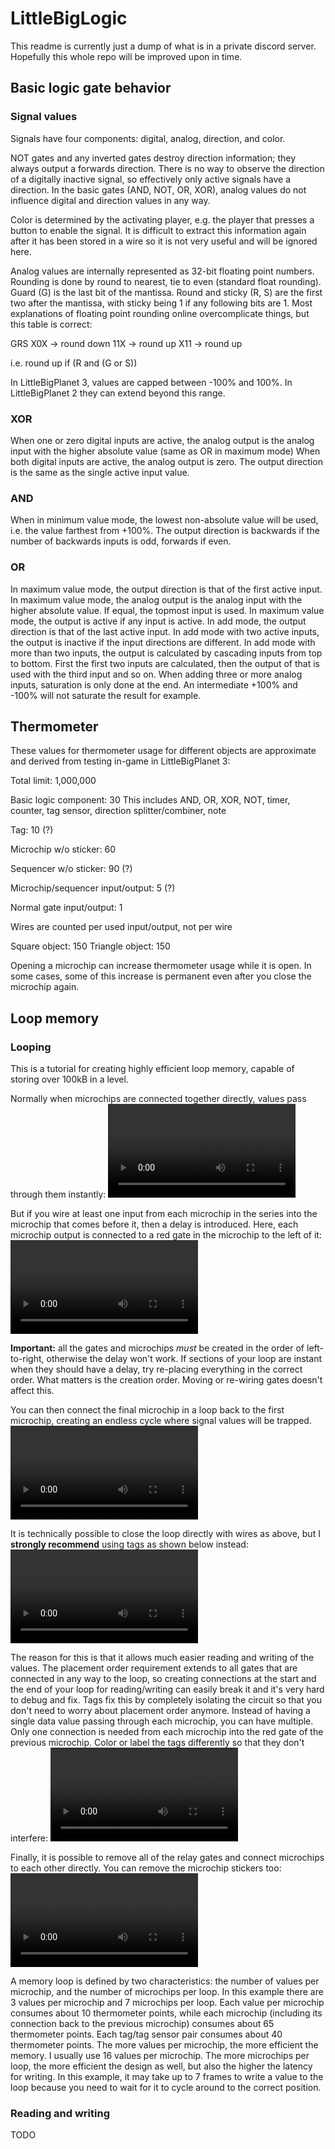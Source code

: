 # LittleBigLogic

This readme is currently just a dump of what is in a private discord server. Hopefully this whole repo will be improved upon in time.

## Basic logic gate behavior

### Signal values

Signals have four components: digital, analog, direction, and color.

NOT gates and any inverted gates destroy direction information; they always output a forwards direction.
There is no way to observe the direction of a digitally inactive signal, so effectively only active signals have a direction.
In the basic gates (AND, NOT, OR, XOR), analog values do not influence digital and direction values in any way.

Color is determined by the activating player, e.g. the player that presses a button to enable the signal. It is difficult to extract this information again after it has been stored in a wire so it is not very useful and will be ignored here.

Analog values are internally represented as 32-bit floating point numbers.
Rounding is done by round to nearest, tie to even (standard float rounding).
Guard (G) is the last bit of the mantissa. Round and sticky (R, S) are the first two after the mantissa, with sticky being 1 if any following bits are 1.
Most explanations of floating point rounding online overcomplicate things, but this table is correct:

GRS
X0X -> round down
11X -> round up
X11 -> round up

i.e. round up if (R and (G or S))

In LittleBigPlanet 3, values are capped between -100% and 100%. In LittleBigPlanet 2 they can extend beyond this range.

### XOR

When one or zero digital inputs are active, the analog output is the analog input with the higher absolute value (same as OR in maximum mode)
When both digital inputs are active, the analog output is zero.
The output direction is the same as the single active input value.

### AND

When in minimum value mode, the lowest non-absolute value will be used, i.e. the value farthest from +100%.
The output direction is backwards if the number of backwards inputs is odd, forwards if even.

### OR

In maximum value mode, the output direction is that of the first active input.
In maximum value mode, the analog output is the analog input with the higher absolute value. If equal, the topmost input is used.
In maximum value mode, the output is active if any input is active.
In add mode, the output direction is that of the last active input.
In add mode with two active inputs, the output is inactive if the input directions are different.
In add mode with more than two inputs, the output is calculated by cascading inputs from top to bottom. First the first two inputs are calculated, then the output of that is used with the third input and so on.
When adding three or more analog inputs, saturation is only done at the end. An intermediate +100% and -100% will not saturate the result for example.

## Thermometer

These values for thermometer usage for different objects are approximate and derived from testing in-game in LittleBigPlanet 3:

Total limit: 1,000,000

Basic logic component: 30
This includes AND, OR, XOR, NOT, timer, counter, tag sensor, direction splitter/combiner, note

Tag: 10 (?)

Microchip w/o sticker: 60

Sequencer w/o sticker: 90 (?)

Microchip/sequencer input/output: 5 (?)

Normal gate input/output: 1

Wires are counted per used input/output, not per wire

Square object: 150
Triangle object: 150

Opening a microchip can increase thermometer usage while it is open.
In some cases, some of this increase is permanent even after you close the microchip again.

## Loop memory

### Looping

This is a tutorial for creating highly efficient loop memory, capable of storing over 100kB in a level.

Normally when microchips are connected together directly, values pass through them instantly:
![alt text](https://cdn.discordapp.com/attachments/1181905784498565140/1181906080457052220/loop1.mov?ex=6687cbd0&is=66867a50&hm=6c4b00a9474a4d159a6bd66886a4ef4f40be1f0eaa6a12e07a00dd66dc7ebbdf&)

But if you wire at least one input from each microchip in the series into the microchip that comes before it, then a delay is introduced. Here, each microchip output is connected to a red gate in the microchip to the left of it:
![alt text](https://cdn.discordapp.com/attachments/1181905784498565140/1181906449929097276/loop2.mov?ex=6687cc28&is=66867aa8&hm=78a9839ef604bdab1e2f86f5df92e518db5e3af97adf6489f21033149e2d851f&)

**Important:** all the gates and microchips _must_ be created in the order of left-to-right, otherwise the delay won't work. If sections of your loop are instant when they should have a delay, try re-placing everything in the correct order. What matters is the creation order. Moving or re-wiring gates doesn't affect this.

You can then connect the final microchip in a loop back to the first microchip, creating an endless cycle where signal values will be trapped.
![alt text](https://cdn.discordapp.com/attachments/1181905784498565140/1181907674774917211/loop3.mov?ex=6687cd4c&is=66867bcc&hm=5675eca107e3985f5c99602550ec42a7dae7600784d3a89aed4e97aec7a33296&)

It is technically possible to close the loop directly with wires as above, but I **strongly recommend** using tags as shown below instead:
![alt text](https://cdn.discordapp.com/attachments/1181905784498565140/1181907883252789380/loop4.mov?ex=6687cd7e&is=66867bfe&hm=d3a536ad39fa81a39ab93036e816262718a5b9f48203f20f77dc4ecaf974df10&)

The reason for this is that it allows much easier reading and writing of the values. The placement order requirement extends to all gates that are connected in any way to the loop, so creating connections at the start and the end of your loop for reading/writing can easily break it and it's very hard to debug and fix. Tags fix this by completely isolating the circuit so that you don't need to worry about placement order anymore.
Instead of having a single data value passing through each microchip, you can have multiple. Only one connection is needed from each microchip into the red gate of the previous microchip. Color or label the tags differently so that they don't interfere:
![alt text](https://cdn.discordapp.com/attachments/1181905784498565140/1181908904897171496/loop5.mov?ex=6687ce71&is=66867cf1&hm=9d3f638f0142d209fc7271cf4857d04ea996eb163ba9cac454a890305726dec6&)

Finally, it is possible to remove all of the relay gates and connect microchips to each other directly. You can remove the microchip stickers too:
![alt text](https://cdn.discordapp.com/attachments/1181905784498565140/1181909767736791080/loop6.mov?ex=6687cf3f&is=66867dbf&hm=bdd951bcbd23e767252499df1cbbcdb0b3e2046a50c1a9ab615c1daab333366e&)

A memory loop is defined by two characteristics: the number of values per microchip, and the number of microchips per loop. In this example there are 3 values per microchip and 7 microchips per loop.
Each value per microchip consumes about 10 thermometer points, while each microchip (including its connection back to the previous microchip) consumes about 65 thermometer points. Each tag/tag sensor pair consumes about 40 thermometer points.
The more values per microchip, the more efficient the memory. I usually use 16 values per microchip.
The more microchips per loop, the more efficient the design as well, but also the higher the latency for writing. In this example, it may take up to 7 frames to write a value to the loop because you need to wait for it to cycle around to the correct position.

### Reading and writing

TODO
